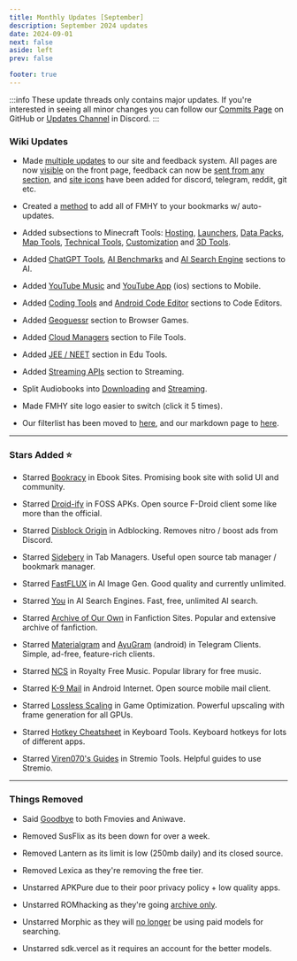 ```yaml
---
title: Monthly Updates [September]
description: September 2024 updates
date: 2024-09-01
next: false
aside: left
prev: false

footer: true
---
```


<Post authors="nbats"/>

:::info
These update threads only contains major updates. If you're interested
in seeing all minor changes you can follow our
[Commits Page](https://github.com/fmhy/FMHYedit/commits/main) on GitHub or
[Updates Channel](https://redd.it/17f8msf) in Discord.
:::

### Wiki Updates

- Made [multiple updates](https://i.ibb.co/4ThbdyN/image.png) to our site and feedback system. All pages are now [visible](https://i.ibb.co/Y7ktcZq/image.png) on the front page, feedback can now be [sent from any section](https://i.ibb.co/k8p2rcF/image.png), and [site icons](https://i.ibb.co/tBMwXXy/image.png) have been added for discord, telegram, reddit, git etc.

- Created a [method](https://github.com/fmhy/bookmarks) to add all of FMHY to your bookmarks w/ auto-updates.

- Added subsections to Minecraft Tools: [Hosting](https://fmhy.net/gaming-tools#hosting-tools), [Launchers](https://fmhy.net/gaming-tools#launchers), [Data Packs](https://fmhy.net/gaming-tools#mods-data-packs), [Map Tools](https://fmhy.net/gaming-tools#maps-world-tools), [Technical Tools](https://fmhy.net/gaming-tools#technical-tools), [Customization](https://fmhy.net/gaming-tools#customization) and [3D Tools](https://fmhy.net/gaming-tools#_3d-tools).

- Added [ChatGPT Tools](https://fmhy.net/ai#chatgpt-tools), [AI Benchmarks](https://fmhy.net/ai#ai-benchmarks) and [AI Search Engine](https://fmhy.net/ai#ai-search-engines) sections to AI.

- Added [YouTube Music](https://fmhy.net/android-iosguide#youtube-music-clients) and [YouTube App](https://fmhy.net/android-iosguide#ios-youtube-apps) (ios) sections to Mobile.

- Added [Coding Tools](https://fmhy.net/devtools#coding-tools) and [Android Code Editor](https://fmhy.net/devtools#android-code-editors) sections to Code Editors.

- Added [Geoguessr](https://fmhy.net/gamingpiracyguide#geoguessr-games) section to Browser Games.

- Added [Cloud Managers](https://fmhy.net/file-tools#cloud-managers) section to File Tools.

- Added [JEE / NEET](https://fmhy.net/edupiracyguide#jee-neet) section in Edu Tools.

- Added [Streaming APIs](https://fmhy.net/videopiracyguide#streaming-apis) section to Streaming.

- Split Audiobooks into [Downloading](https://fmhy.net/readingpiracyguide#downloading) and [Streaming](https://fmhy.net/readingpiracyguide#streaming).

- Made FMHY site logo easier to switch (click it 5 times).

- Our filterlist has been moved to [here](https://fmhy.github.io/FMHYFilterlist/site/index.html), and our markdown page to [here](https://api.fmhy.net/single-page).

---

### Stars Added ⭐

- Starred [Bookracy](https://fmhy.net/readingpiracyguide#ebooks) in Ebook Sites. Promising book site with solid UI and community.

- Starred [Droid-ify](https://fmhy.net/android-iosguide#foss-apks) in FOSS APKs. Open source F-Droid client some like more than the official.

- Starred [Disblock Origin](https://fmhy.net/adblockvpnguide#adblocking) in Adblocking. Removes nitro / boost ads from Discord.

- Starred [Sidebery](https://fmhy.net/storage#tab-managers) in Tab Managers. Useful open source tab manager / bookmark manager.

- Starred [FastFLUX](https://fmhy.net/ai#image-generation) in AI Image Gen. Good quality and currently unlimited. 

- Starred [You](https://fmhy.net/ai#ai-search-engines) in AI Search Engines. Fast, free, unlimited AI search.

- Starred [Archive of Our Own](https://fmhy.net/readingpiracyguide#fanfiction-stories) in Fanfiction Sites. Popular and extensive archive of fanfiction.

- Starred [Materialgram](https://fmhy.net/social-media-tools#telegram-clients) and [AyuGram](https://fmhy.net/android-iosguide#social-media-apps) (android) in Telegram Clients. Simple, ad-free, feature-rich clients.

- Starred [NCS](https://fmhy.net/storage#royalty-free-music) in Royalty Free Music. Popular library for free music.

- Starred [K-9 Mail](https://fmhy.net/android-iosguide#android-internet) in Android Internet. Open source mobile mail client.

- Starred [Lossless Scaling](https://fmhy.net/gaming-tools#optimization-tools) in Game Optimization. Powerful upscaling with frame generation for all GPUs.

- Starred [Hotkey Cheatsheet](https://fmhy.net/system-tools#mouse-keyboard) in Keyboard Tools. Keyboard hotkeys for lots of different apps.

- Starred [Viren070's Guides](https://fmhy.net/videopiracyguide#stremio-tools) in Stremio Tools. Helpful guides to use Stremio.

---

### Things Removed

- Said [Goodbye](https://redd.it/1f4fdtq) to both Fmovies and Aniwave.

- Removed SusFlix as its been down for over a week.

- Removed Lantern as its limit is low (250mb daily) and its closed source.

- Removed Lexica as they're removing the free tier.

- Unstarred APKPure due to their poor privacy policy + low quality apps.

- Unstarred ROMhacking as they're going [archive only](https://www.romhacking.net/forum/index.php?topic=39405).

- Unstarred Morphic as they will [no longer](https://i.ibb.co/sRVyVKk/image.png) be using paid models for searching.

- Unstarred sdk.vercel as it requires an account for the better models.
